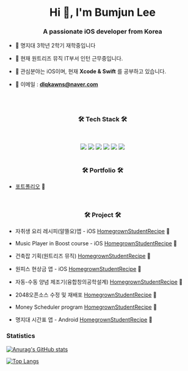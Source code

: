 <h1 align="center">Hi 👋, I'm Bumjun Lee</h1>
<h3 align="center">A passionate iOS developer from Korea</h3>


- 🌱 명지대 3학년 2학기 재학중입니다

- 🌱 현재 원트리즈 뮤직 IT부서 인턴 근무중입니다.

- 🌱 관심분야는 iOS이며, 현재 **Xcode & Swift** 를 공부하고 있습니다.

- 🌱 이메일 : **dlqkawns@naver.com**

<br>
<br>

<h3 align="center"><b>🛠 Tech Stack 🛠</b></h3>

</br>
<p align="center">
<img src="https://img.shields.io/badge/-C-%23000000?logo=C&logoColor=white"/>
<img src="https://img.shields.io/badge/-C++-4479A1?style=flat-square&logo=C++&logoColor=white"/>
<img src="https://img.shields.io/badge/-Swift-%F05138?logo=Swift&logoColer=white"/>
<img src="https://img.shields.io/badge/-iOS-%23000000?logo=Apple&logoColor=white"/>
<img src="https://img.shields.io/badge/MySQL-4479A1?style=flat-square&logo=MySQL&logoColor=white"/>
<img src="https://img.shields.io/badge/-Python-%23000000?logo=Python&logoColor=white"/>

<br>
<br>

<h3 align="center">🛠 Portfolio 🛠</h3>

- [포트폴리오](https://github.com/Leebumju/Project-portfolio-NEXTERS) 🔭

<br>

<h3 align="center">🛠 Project 🛠</h3>

- 자취생 요리 레시피(알뜰요)앱 - iOS [HomegrownStudentRecipe](https://github.com/Leebumju/HomegrownStudentRecipe) 🔭

- Music Player in Boost course - iOS [HomegrownStudentRecipe](https://github.com/Leebumju/MusicPlayer) 🔭

- 건축잡 기획(원트리즈 뮤직) [HomegrownStudentRecipe](https://github.com/Leebumju/GeonchugJob_Planning) 🔭

- 원피스 현상금 앱 - iOS [HomegrownStudentRecipe](https://github.com/Leebumju/MyBountyList) 🔭

- 자동-수동 양념 제조기(융합창의공학설계) [HomegrownStudentRecipe](https://github.com/Leebumju/Convergence-Creative-Engineering-Design) 🔭

- 2048오픈소스 수정 및 재배포 [HomegrownStudentRecipe](https://github.com/Leebumju/opensource_2048_python_modify) 🔭

- Money Scheduler program [HomegrownStudentRecipe](https://github.com/Leebumju/money-scheduler) 🔭

- 명지대 시간표 앱 - Android [HomegrownStudentRecipe](https://github.com/Leebumju/-Myongji-Application-android) 🔭




### Statistics

[![Anurag's GitHub stats](https://github-readme-stats.vercel.app/api?username=Leebumju)](https://github.com/anuraghazra/github-readme-stats)



[![Top Langs](https://github-readme-stats.vercel.app/api/top-langs/?username=Leebumju)](https://github.com/anuraghazra/github-readme-stats)



